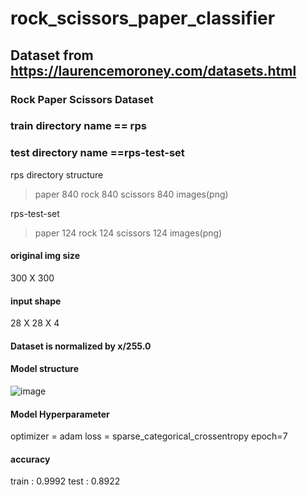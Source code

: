 # rock_scissors_paper_classifier
## Dataset from https://laurencemoroney.com/datasets.html
### Rock Paper Scissors Dataset

### train directory name == rps
### test directory name ==rps-test-set

rps directory structure
> paper 840 
> rock 840
> scissors 840 images(png)

rps-test-set
> paper 124
> rock 124
> scissors 124 images(png)

#### original img size
300 X 300

#### input shape
28 X 28 X 4

#### Dataset is normalized by x/255.0

#### Model structure
![image](https://user-images.githubusercontent.com/53106649/148017906-ff720575-828e-4a5b-8c2e-935857c1b580.png)

#### Model Hyperparameter
optimizer = adam
loss = sparse_categorical_crossentropy
epoch=7

#### accuracy
train : 0.9992
test : 0.8922
